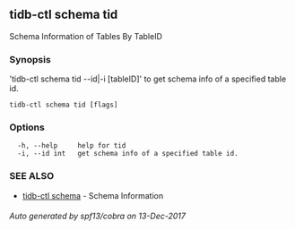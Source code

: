 ## tidb-ctl schema tid

Schema Information of Tables By TableID

### Synopsis


'tidb-ctl schema tid --id|-i [tableID]' to get schema info of a specified table id.

```
tidb-ctl schema tid [flags]
```

### Options

```
  -h, --help     help for tid
  -i, --id int   get schema info of a specified table id.
```

### SEE ALSO
* [tidb-ctl schema](tidb-ctl_schema.md)	 - Schema Information

###### Auto generated by spf13/cobra on 13-Dec-2017
